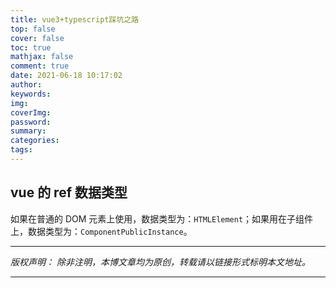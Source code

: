 ```yaml
---
title: vue3+typescript踩坑之路
top: false
cover: false
toc: true
mathjax: false
comment: true
date: 2021-06-18 10:17:02
author:
keywords:
img:
coverImg:
password:
summary:
categories:
tags:
---
```


## vue 的 ref 数据类型

如果在普通的 DOM 元素上使用，数据类型为：`HTMLElement`；如果用在子组件上，数据类型为：`ComponentPublicInstance`。

---

_版权声明：_
_除非注明，本博文章均为原创，转载请以链接形式标明本文地址。_

---
